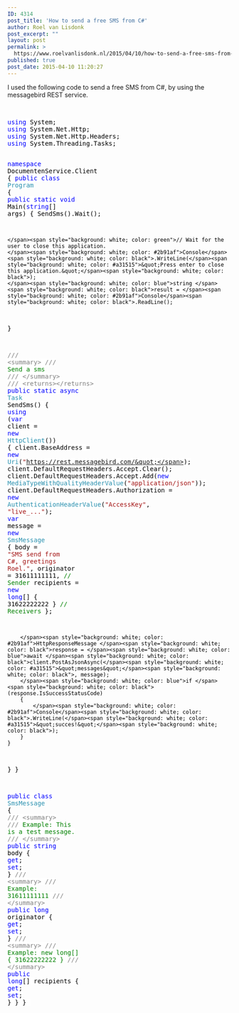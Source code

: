 ```yaml
---
ID: 4314
post_title: 'How to send a free SMS from C#'
author: Roel van Lisdonk
post_excerpt: ""
layout: post
permalink: >
  https://www.roelvanlisdonk.nl/2015/04/10/how-to-send-a-free-sms-from-c/
published: true
post_date: 2015-04-10 11:20:27
---
```

<p>I used the following code to send a free SMS from C#, by using the messagebird REST service.</p>  <p>&#160;</p>  <pre class="code"><span style="background: white; color: blue">using </span><span style="background: white; color: black">System;
</span><span style="background: white; color: blue">using </span><span style="background: white; color: black">System.Net.Http;
</span><span style="background: white; color: blue">using </span><span style="background: white; color: black">System.Net.Http.Headers;
</span><span style="background: white; color: blue">using </span><span style="background: white; color: black">System.Threading.Tasks;

</span><span style="background: white; color: blue">namespace </span><span style="background: white; color: black">DocumentenService.Client
{
</span><span style="background: white; color: blue">public class </span><span style="background: white; color: #2b91af">Program
</span><span style="background: white; color: black">{
</span><span style="background: white; color: blue">public static void </span><span style="background: white; color: black">Main(</span><span style="background: white; color: blue">string</span><span style="background: white; color: black">[] args)
{
    SendSms().Wait();

    </span><span style="background: white; color: green">// Wait for the user to close this application.
    </span><span style="background: white; color: #2b91af">Console</span><span style="background: white; color: black">.WriteLine(</span><span style="background: white; color: #a31515">&quot;Press enter to close this application.&quot;</span><span style="background: white; color: black">);
    </span><span style="background: white; color: blue">string </span><span style="background: white; color: black">result = </span><span style="background: white; color: #2b91af">Console</span><span style="background: white; color: black">.ReadLine();
}

</span><span style="background: white; color: gray">/// &lt;summary&gt;
/// </span><span style="background: white; color: green">Send a sms
</span><span style="background: white; color: gray">/// &lt;/summary&gt;
/// &lt;returns&gt;&lt;/returns&gt;
</span><span style="background: white; color: blue">public static async </span><span style="background: white; color: #2b91af">Task </span><span style="background: white; color: black">SendSms()
{
    </span><span style="background: white; color: blue">using </span><span style="background: white; color: black">(</span><span style="background: white; color: blue">var </span><span style="background: white; color: black">client = </span><span style="background: white; color: blue">new </span><span style="background: white; color: #2b91af">HttpClient</span><span style="background: white; color: black">())
    {
        client.BaseAddress = </span><span style="background: white; color: blue">new </span><span style="background: white; color: #2b91af">Uri</span><span style="background: white; color: black">(</span><span style="background: white; color: #a31515">&quot;https://rest.messagebird.com/&quot;</span><span style="background: white; color: black">);
        client.DefaultRequestHeaders.Accept.Clear();
        client.DefaultRequestHeaders.Accept.Add(</span><span style="background: white; color: blue">new </span><span style="background: white; color: #2b91af">MediaTypeWithQualityHeaderValue</span><span style="background: white; color: black">(</span><span style="background: white; color: #a31515">&quot;application/json&quot;</span><span style="background: white; color: black">));
        client.DefaultRequestHeaders.Authorization = </span><span style="background: white; color: blue">new </span><span style="background: white; color: #2b91af">AuthenticationHeaderValue</span><span style="background: white; color: black">(</span><span style="background: white; color: #a31515">&quot;AccessKey&quot;</span><span style="background: white; color: black">, </span><span style="background: white; color: #a31515">&quot;live_...&quot;</span><span style="background: white; color: black">);
        </span><span style="background: white; color: blue">var </span><span style="background: white; color: black">message = </span><span style="background: white; color: blue">new </span><span style="background: white; color: #2b91af">SmsMessage
        </span><span style="background: white; color: black">{
            body = </span><span style="background: white; color: #a31515">&quot;SMS send from C#, greetings Roel.&quot;</span><span style="background: white; color: black">,
            originator = 31611111111, </span><span style="background: white; color: green">// Sender
            </span><span style="background: white; color: black">recipients = </span><span style="background: white; color: blue">new long</span><span style="background: white; color: black">[] { 31622222222 } </span><span style="background: white; color: green">// Receivers
        </span><span style="background: white; color: black">};

        </span><span style="background: white; color: #2b91af">HttpResponseMessage </span><span style="background: white; color: black">response = </span><span style="background: white; color: blue">await </span><span style="background: white; color: black">client.PostAsJsonAsync(</span><span style="background: white; color: #a31515">&quot;messages&quot;</span><span style="background: white; color: black">, message);
        </span><span style="background: white; color: blue">if </span><span style="background: white; color: black">(response.IsSuccessStatusCode)
        {
            </span><span style="background: white; color: #2b91af">Console</span><span style="background: white; color: black">.WriteLine(</span><span style="background: white; color: #a31515">&quot;succes!&quot;</span><span style="background: white; color: black">);
        }
    }
}
}

</span><span style="background: white; color: blue">public class </span><span style="background: white; color: #2b91af">SmsMessage
</span><span style="background: white; color: black">{
</span><span style="background: white; color: gray">/// &lt;summary&gt;
/// </span><span style="background: white; color: green">Example: This is a test message.
</span><span style="background: white; color: gray">/// &lt;/summary&gt;
</span><span style="background: white; color: blue">public string </span><span style="background: white; color: black">body { </span><span style="background: white; color: blue">get</span><span style="background: white; color: black">; </span><span style="background: white; color: blue">set</span><span style="background: white; color: black">; }
</span><span style="background: white; color: gray">/// &lt;summary&gt;
/// </span><span style="background: white; color: green">Example: 31611111111
</span><span style="background: white; color: gray">/// &lt;/summary&gt;
</span><span style="background: white; color: blue">public long </span><span style="background: white; color: black">originator { </span><span style="background: white; color: blue">get</span><span style="background: white; color: black">; </span><span style="background: white; color: blue">set</span><span style="background: white; color: black">; }
</span><span style="background: white; color: gray">/// &lt;summary&gt;
/// </span><span style="background: white; color: green">Example: new long[] { 31622222222 } 
</span><span style="background: white; color: gray">/// &lt;/summary&gt;
</span><span style="background: white; color: blue">public long</span><span style="background: white; color: black">[] recipients { </span><span style="background: white; color: blue">get</span><span style="background: white; color: black">; </span><span style="background: white; color: blue">set</span><span style="background: white; color: black">; }
}
}
</span></pre>